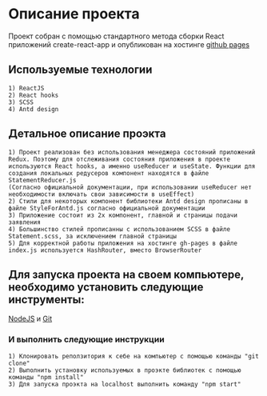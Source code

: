 # Описание проекта

Проект собран с помощью стандартного метода сборки React приложений create-react-app и опубликован на хостинге [github pages](https://madnessianin.github.io/lendingApp_ReactHooks/)

## Используемые технологии

    1) ReactJS
    2) React hooks
    3) SCSS
    4) Antd design

## Детальное описание проэкта
    1) Проект реализован без использования менеджера состояний приложений Redux. Поэтому для отслеживания состояния приложения в проекте используются React hooks, а именно useReducer и useState. Функции для создания локальных редусеров компонент находятся в файле StatementReducer.js
    (Согласно официальной документации, при использовании useReducer нет необходимости включать свои зависимости в useEffect)
    2) Стили для некоторых компонент библиотеки Antd design прописаны в файле StyleForAntd.js согласно официальной документации
    3) Приложение состоит из 2х компонент, главной и страницы подачи заявления
    4) Большинство стилей прописанны с использованием SCSS в файле Statement.scss, за исключением главной страницы 
    5) Для корректной работы приложения на хостинге gh-pages в файле index.js используется HashRouter, вместо BrowserRouter 

## Для запуска проекта на своем компьютере, необходимо установить следующие инструменты:

[NodeJS](https://nodejs.org/en/) и [Git](https://git-scm.com/)

### И выполнить следующие инструкции

    1) Клонировать реползитория к себе на компьютер с помощью команды "git clone"
    2) Выполнить установку используемых в проэкте библиотек с помощью команды "npm install"
    3) Для запуска проэкта на localhost выполнить команду "npm start"

